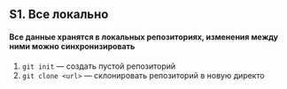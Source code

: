 ## S1. Все локально
#### Все данные хранятся в локальных репозиториях, изменения между ними можно синхронизировать
1. `git init` — создать пустой репозиторий
2. `git clone <url>` — склонировать репозиторий в новую директо